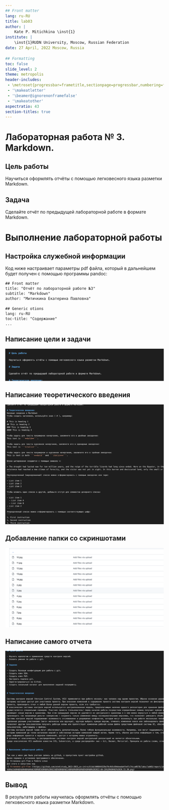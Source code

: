```yaml
---
## Front matter
lang: ru-RU
title: lab03
author: |
	Kate P. Mitichkina \inst{1}
institute: |
	\inst{1}RUDN University, Moscow, Russian Federation
date: 27 April, 2022 Moscow, Russia

## Formatting
toc: false
slide_level: 2
theme: metropolis
header-includes: 
 - \metroset{progressbar=frametitle,sectionpage=progressbar,numbering=fraction}
 - '\makeatletter'
 - '\beamer@ignorenonframefalse'
 - '\makeatother'
aspectratio: 43
section-titles: true
---
```

# Лабораторная работа № 3. Markdown.

## Цель работы

Научиться оформлять отчёты с помощью легковесного языка разметки Markdown.

## Задача

Сделайте отчёт по предыдущей лабораторной работе в формате Markdown.

# Выполнение лабораторной работы
## Настройка служебной информации
Код ниже настраивает параметры pdf файла, который в дальнейшем будет получен с помощью программы pandoc:
```
## Front matter
title: "Отчёт по лабораторной работе №3"
subtitle: "Markdown"
author: "Митичкина Екатерина Павловна"

## Generic otions
lang: ru-RU
toc-title: "Содержание"
...
```
## Написание цели и задачи
![цель и задачи](https://github.com/ate4/study_2022-2023_os-intro/blob/d90ac3e8aa0253e86620d618edb19cfe2253ebc3/labs/lab03/presentation/img/%D0%A1%D0%BD%D0%B8%D0%BC%D0%BE%D0%BA%20%D1%8D%D0%BA%D1%80%D0%B0%D0%BD%D0%B0%202022-04-27%20%D0%B2%2019.25.47.png)

## Написание теоретического введения
![теоретическое введение](https://github.com/ate4/study_2022-2023_os-intro/blob/d90ac3e8aa0253e86620d618edb19cfe2253ebc3/labs/lab03/presentation/img/%D0%A1%D0%BD%D0%B8%D0%BC%D0%BE%D0%BA%20%D1%8D%D0%BA%D1%80%D0%B0%D0%BD%D0%B0%202022-04-27%20%D0%B2%2019.26.24.png)

## Добавление папки со скриншотами
![скриншоты](https://github.com/ate4/study_2022-2023_os-intro/blob/d90ac3e8aa0253e86620d618edb19cfe2253ebc3/labs/lab03/presentation/img/%D0%A1%D0%BD%D0%B8%D0%BC%D0%BE%D0%BA%20%D1%8D%D0%BA%D1%80%D0%B0%D0%BD%D0%B0%202022-04-27%20%D0%B2%2019.26.12.png)

## Написание самого отчета 
![отчет лаб 2](https://github.com/ate4/study_2022-2023_os-intro/blob/d90ac3e8aa0253e86620d618edb19cfe2253ebc3/labs/lab03/presentation/img/%D0%A1%D0%BD%D0%B8%D0%BC%D0%BE%D0%BA%20%D1%8D%D0%BA%D1%80%D0%B0%D0%BD%D0%B0%202022-04-27%20%D0%B2%2019.26.38.png)

## Вывод 
В результате работы научилась оформлять отчёты с помощью легковесного языка разметки Markdown.
